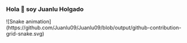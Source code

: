 ### Hola 👋 soy Juanlu Holgado

<div>
![Snake animation](https://github.com/Juanlu09/Juanlu09/blob/output/github-contribution-grid-snake.svg)
</div>
